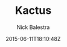 ---
title: "Kactus"
github: https://github.com/nickbalestra/kactus
demo: http://nick.balestra.ch/2015/Kactus/
author: Nick Balestra
ssg:
  - Jekyll
cms:
  - No Cms
date: 2015-06-11T18:10:48Z
github_branch: master
---